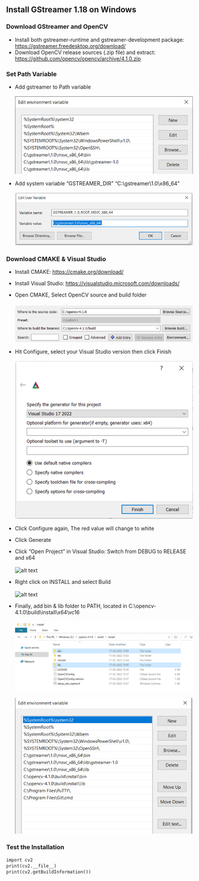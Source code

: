 ## Install GStreamer 1.18 on Windows

### Download GStreamer and OpenCV
* Install both gstreamer-runtime and gstreamer-development package: https://gstreamer.freedesktop.org/download/ 
* Download OpenCV release sources (.zip file) and extract: https://github.com/opencv/opencv/archive/4.1.0.zip


### Set Path Variable
* Add gstreamer to Path variable\
\
![alt text](https://github.com/FirdowsRahaman/Streaming-Raspberry-Pi-Camera-Using-GStreamer/blob/main/images/edit_env_variable.PNG)

* Add system variable “GSTREAMER_DIR” “C:\gstreamer\1.0\x86_64” \
\
![alt text](https://github.com/FirdowsRahaman/Streaming-Raspberry-Pi-Camera-Using-GStreamer/blob/main/images/edit_system_variable.PNG)

   
### Download CMAKE & Visual Studio
*  Install CMAKE: https://cmake.org/download/ 
*  Install Visual Studio: https://visualstudio.microsoft.com/downloads/
*  Open CMAKE, Select OpenCV source and build folder \
\
![alt text](https://github.com/FirdowsRahaman/Streaming-Raspberry-Pi-Camera-Using-GStreamer/blob/main/images/cmake1.PNG)

* Hit Configure, select your Visual Studio version then click Finish \
\
![alt text](https://github.com/FirdowsRahaman/Streaming-Raspberry-Pi-Camera-Using-GStreamer/blob/main/images/cmake2.PNG)

* Click Configure again, The red value will change to white
* Click Generate
* Click “Open Project” in Visual Studio: Switch from DEBUG to RELEASE and x64 \
\
![alt text](https://miro.medium.com/max/928/1*i0MWwkVK4sM4n48phaHEuw.png)

* Right click on INSTALL and select Build \
\
![alt text](https://miro.medium.com/max/554/1*_Y7n7o_z5af1gUuQ-OHhig.png)

* Finally, add bin & lib folder to PATH, located in C:\opencv-4.1.0\build\install\x64\vc16 \
\
![alt text](https://github.com/FirdowsRahaman/Streaming-Raspberry-Pi-Camera-Using-GStreamer/blob/main/images/opencv_path.PNG) \
\
![alt text](https://github.com/FirdowsRahaman/Streaming-Raspberry-Pi-Camera-Using-GStreamer/blob/main/images/opencv_env_path.PNG)
   

### Test the Installation
    import cv2
    print(cv2.__file__)
    print(cv2.getBuildInformation())
